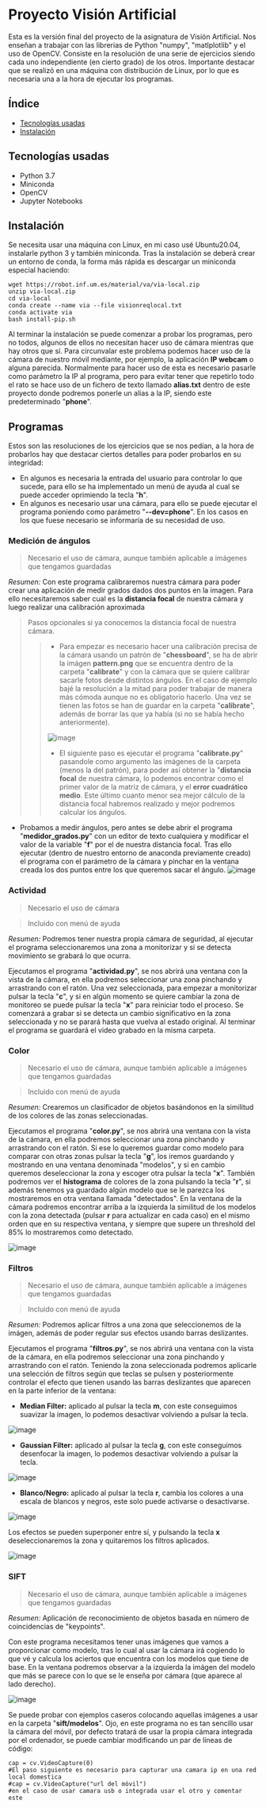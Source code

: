 # Proyecto Visión Artificial

Esta es la versión final del proyecto de la asignatura de Visión Artificial. Nos enseñan a trabajar con las librerias de Python "numpy", "matlplotlib" y el uso de OpenCV.
Consiste en la resolución de una serie de ejercicios siendo cada uno independiente (en cierto grado) de los otros. Importante destacar que se realizó en una máquina con distribución de Linux, por lo que es necesaria una a la hora de ejecutar los programas. 

## Índice

* [Tecnologías usadas](#tecnologías-usadas)
* [Instalación](#instalación)

## Tecnologías usadas

* Python 3.7
* Miniconda
* OpenCV
* Jupyter Notebooks

## Instalación

Se necesita usar una máquina con Linux, en mi caso usé Ubuntu20.04, instalarle python 3 y también miniconda. Tras la instalación se deberá crear un entorno de conda, la forma más rápida es descargar un miniconda especial haciendo:
```
wget https://robot.inf.um.es/material/va/via-local.zip
unzip via-local.zip
cd via-local
conda create --name via --file visionreqlocal.txt
conda activate via
bash install-pip.sh
```
Al terminar la instalación se puede comenzar a probar los programas, pero no todos, algunos de ellos no necesitan hacer uso de cámara mientras que hay otros que sí. 
Para circunvalar este problema podemos hacer uso de la cámara de nuestro móvil mediante, por ejemplo, la aplicación **IP webcam** o alguna parecida. Normalmente para hacer uso de esta es necesario pasarle como parámetro la IP al programa, pero para evitar tener que repetirlo todo el rato se hace uso de un fichero de texto llamado **alias.txt** dentro de este proyecto donde podremos ponerle un alias a la IP, siendo este predeterminado "**phone**". 

## Programas

Estos son las resoluciones de los ejercicios que se nos pedían, a la hora de probarlos hay que destacar ciertos detalles para poder probarlos en su integridad:
* En algunos es necesaria la entrada del usuario para controlar lo que sucede, para ello se ha implementado un menú de ayuda al cual se puede acceder oprimiendo la tecla "**h**".
* En algunos es necesario usar una cámara, para ello se puede ejecutar el programa poniendo como parámetro "**--dev=phone**".
En los casos en los que fuese necesario se informaría de su necesidad de uso.

### Medición de ángulos


> Necesario el uso de cámara, aunque también aplicable a imágenes que tengamos guardadas


*Resumen:* Con este programa calibraremos nuestra cámara para poder crear una aplicación de medir grados dados dos puntos en la imagen. Para ello necesitaremos saber cual es la **distancia focal** de nuestra cámara y luego realizar una calibración aproximada 

> Pasos opcionales si ya conocemos la distancia focal de nuestra cámara.
> 
>> * Para empezar es necesario hacer una calibración precisa de la cámara usando un patrón de "**chessboard**", se ha de abrir la imágen **pattern.png** que se encuentra dentro de la carpeta "**calibrate**" y con la cámara que se quiere calibrar sacarle fotos desde distintos ángulos. En el caso de ejemplo bajé la resolución a la mitad para poder trabajar de manera más cómoda aunque no es obligatorio hacerlo. Una vez se tienen las fotos se han de guardar en la carpeta "**calibrate**", además de borrar las que ya había (si no se había hecho anteriormente). 
>>
>> ![image](https://user-images.githubusercontent.com/33126016/147234570-e48d5baa-2f5f-40ca-9958-66dc2f9babc5.png "Ejemplo de resultado de calibración")
>>
>>   * El siguiente paso es ejecutar el programa "**calibrate.py**" pasandole como argumento las imágenes de la carpeta (menos la del patrón), para poder así obtener la "**distancia focal** de nuestra cámara, lo podemos encontrar como el primer valor de la matriz de cámara, y el **error cuadrático medio**. Este último cuanto menor sea mejor cálculo de la distancia focal habremos realizado y mejor podremos calcular los ángulos.
 
* Probamos a medir ángulos, pero antes se debe abrir el programa "**medidor_grados.py**" con un editor de texto cualquiera y modificar el valor de la variable "**f**" por el de nuestra distancia focal. Tras ello ejecutar (dentro de nuestro entorno de anaconda previamente creado) el programa con el parámetro de la cámara y pinchar en la ventana creada los dos puntos entre los que queremos sacar el ángulo.
![image](https://user-images.githubusercontent.com/33126016/147234432-a1f19c05-95a3-4593-a18c-bda8eb377d7c.png "Ejemplo de medida de grados")

### Actividad

> Necesario el uso de cámara

> Incluido con menú de ayuda

*Resumen:* Podremos tener nuestra propia cámara de seguridad, al ejecutar el programa seleccionaremos una zona a monitorizar y si se detecta movimiento se grabará lo que ocurra.

Ejecutamos el programa "**actividad.py**", se nos abrirá una ventana con la vista de la cámara, en ella podremos seleccionar una zona pinchando y arrastrando con el ratón. Una vez seleccionada, para empezar a monitorizar pulsar la tecla "**c**", y si en algún momento se quiere cambiar la zona de monitoreo se puede pulsar la tecla "**x**" para reiniciar todo el proceso. Se comenzará a grabar si se detecta un cambio significativo en la zona seleccionada y no se parará hasta que vuelva al estado original. Al terminar el programa se guardará el video grabado en la misma carpeta.

### Color

> Necesario el uso de cámara, aunque también aplicable a imágenes que tengamos guardadas

> Incluido con menú de ayuda

*Resumen:* Crearemos un clasificador de objetos basándonos en la similitud de los colores de las zonas seleccionadas. 

Ejecutamos el programa "**color.py**", se nos abrirá una ventana con la vista de la cámara, en ella podremos seleccionar una zona pinchando y arrastrando con el ratón. Si ese lo queremos guardar como modelo para comparar con otras zonas pulsar la tecla "**g**", los iremos guardando y mostrando en una ventana denominada "modelos", y si en cambio queremos deseleccionar la zona y escoger otra pulsar la tecla "**x**". También podremos ver el **histograma** de colores de la zona pulsando la tecla "**r**", si además tenemos ya guardado algún modelo que se le parezca los mostraremos en otra ventana llamada "detectados". En la ventana de la cámara podremos encontrar arriba a la izquierda la similitud de los modelos con la zona detectada (pulsar **r** para actualizar en cada caso) en el mismo orden que en su respectiva ventana, y siempre que supere un threshold del 85% lo mostraremos como detectado.

![image](https://user-images.githubusercontent.com/33126016/147240862-2f62a393-0b4c-4acf-996f-9613592cefe6.png "Ejemplo con las tres ventanas")

### Filtros

> Necesario el uso de cámara, aunque también aplicable a imágenes que tengamos guardadas

> Incluido con menú de ayuda

*Resumen:* Podremos aplicar filtros a una zona que seleccionemos de la imágen, además de poder regular sus efectos usando barras deslizantes.

Ejecutamos el programa "**filtros.py**", se nos abrirá una ventana con la vista de la cámara, en ella podremos seleccionar una zona pinchando y arrastrando con el ratón. Teniendo la zona seleccionada podremos aplicarle una selección de filtros según que teclas se pulsen y posteriormente controlar el efecto que tienen usando las barras deslizantes que aparecen en la parte inferior de la ventana:

* **Median Filter:** aplicado al pulsar la tecla **m**, con este conseguimos suavizar la imagen, lo podemos desactivar volviendo a pulsar la tecla.

![image](https://user-images.githubusercontent.com/33126016/147269369-7d6db650-d37a-4bb7-8f9f-c4ebeb3f39f6.png "Efecto aplicando el efecto Median filter")

* **Gaussian Filter:** aplicado al pulsar la tecla **g**, con este conseguimos desenfocar la imagen, lo podemos desactivar volviendo a pulsar la tecla.

![image](https://user-images.githubusercontent.com/33126016/147269407-c6998622-5b17-472b-aa96-4f8aa7539ec1.png "Efecto aplicando el efecto Gaussian filter")

* **Blanco/Negro:** aplicado al pulsar la tecla **r**, cambia los colores a una escala de blancos y negros, este solo puede activarse o desactivarse.

![image](https://user-images.githubusercontent.com/33126016/147269344-6b5aefb8-cc7e-4fca-b982-99f3cd2a595d.png "Ejemplo aplicando el efecto de blanco/negro")

Los efectos se pueden superponer entre sí, y pulsando la tecla **x** deseleccionaremos la zona y quitaremos los filtros aplicados.

![image](https://user-images.githubusercontent.com/33126016/147269718-6274efdf-6e89-4da0-b1e7-0d622ca9e1c7.png "Ejemplo donde se han aplicado varios filtros")


### SIFT

> Necesario el uso de cámara, aunque también aplicable a imágenes que tengamos guardadas

*Resumen:* Aplicación de reconocimiento de objetos basada en número de coincidencias de "keypoints".

Con este programa necesitamos tener unas imágenes que vamos a proporcionar como modelo, tras lo cual al usar la cámara irá cogiendo lo que vé y calcula los aciertos que encuentra con los modelos que tiene de base. En la ventana podremos observar a la izquierda la imágen del modelo que más se parece con lo que se le enseña por cámara (que aparece al lado derecho). 

![image](https://user-images.githubusercontent.com/33126016/147271095-bcfcba00-8bbf-4a54-a5d8-e70b9e4197fc.png "Ejemplo del programa reconociendo la imagen")

Se puede probar con ejemplos caseros colocando aquellas imágenes a usar en la carpeta "**sift/modelos**". 
Ojo, en este programa no es tan sencillo usar la cámara del móvil, por defecto tratará de usar la propia cámara integrada por el ordenador, se puede cambiar modificando un par de líneas de código:

```
cap = cv.VideoCapture(0)
#El paso siguiente es necesario para capturar una camara ip en una red local domestica
#cap = cv.VideoCapture("url del móvil")
#en el caso de usar camara usb o integrada usar el otro y comentar este
```
